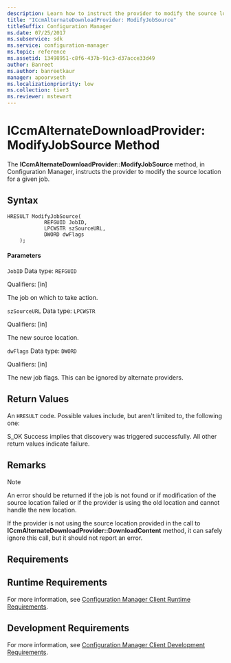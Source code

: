 ```yaml
---
description: Learn how to instruct the provider to modify the source location for a given job in Configuration Manager.
title: "ICcmAlternateDownloadProvider: ModifyJobSource"
titleSuffix: Configuration Manager
ms.date: 07/25/2017
ms.subservice: sdk
ms.service: configuration-manager
ms.topic: reference
ms.assetid: 13498951-c8f6-437b-91c3-d37acce33d49
author: Banreet
ms.author: banreetkaur
manager: apoorvseth
ms.localizationpriority: low
ms.collection: tier3
ms.reviewer: mstewart
---
```

# ICcmAlternateDownloadProvider: ModifyJobSource Method
The **ICcmAlternateDownloadProvider::ModifyJobSource** method, in Configuration Manager, instructs the provider to modify the source location for a given job.

## Syntax

```
HRESULT ModifyJobSource(
            REFGUID JobID,
            LPCWSTR szSourceURL,
            DWORD dwFlags
    );

```

#### Parameters
 `JobID`
 Data type: `REFGUID`

 Qualifiers: [in]

 The job on which to take action.

 `szSourceURL`
 Data type: `LPCWSTR`

 Qualifiers: [in]

 The new source location.

 `dwFlags`
 Data type: `DWORD`

 Qualifiers: [in]

 The new job flags. This can be ignored by alternate providers.

## Return Values
 An `HRESULT` code. Possible values include, but aren't limited to, the following one:

 S_OK
 Success implies that discovery was triggered successfully. All other return values indicate failure.

## Remarks

> [!NOTE]
>  An error should be returned if the job is not found or if modification of the source location failed or if the provider is using the old location and cannot handle the new location.
>
>  If the provider is not using the source location provided in the call to **ICcmAlternateDownloadProvider::DownloadContent** method, it can safely ignore this call, but it should not report an error.

## Requirements

## Runtime Requirements
 For more information, see [Configuration Manager Client Runtime Requirements](../../../../../develop/core/reqs/client-runtime-requirements.md).

## Development Requirements
 For more information, see [Configuration Manager Client Development Requirements](../../../../../develop/core/reqs/client-development-requirements.md).
